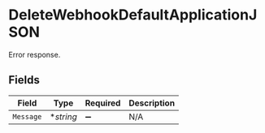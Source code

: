 # DeleteWebhookDefaultApplicationJSON

Error response.


## Fields

| Field              | Type               | Required           | Description        |
| ------------------ | ------------------ | ------------------ | ------------------ |
| `Message`          | **string*          | :heavy_minus_sign: | N/A                |